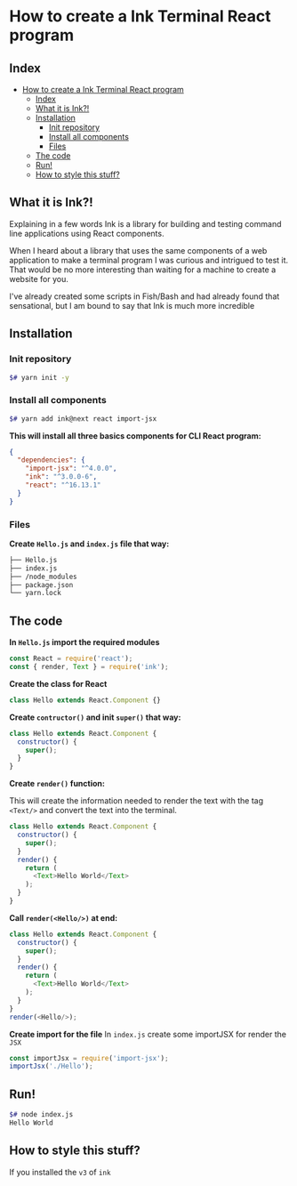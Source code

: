 # How to create a Ink Terminal React program

## Index
- [How to create a Ink Terminal React program](#how-to-create-a-ink-terminal-react-program)
  - [Index](#index)
  - [What it is Ink?!](#what-it-is-ink)
  - [Installation](#installation)
    - [Init repository](#init-repository)
    - [Install all components](#install-all-components)
    - [Files](#files)
  - [The code](#the-code)
  - [Run!](#run)
  - [How to style this stuff?](#how-to-style-this-stuff)

## What it is Ink?!

Explaining in a few words Ink is a library for building and testing command line applications using React components. <br>

When I heard about a library that uses the same components of a web application to make a terminal program I was curious and intrigued to test it.
That would be no more interesting than waiting for a machine to create a website for you. <br>

I've already created some scripts in Fish/Bash and had already found that sensational, but  I am bound to say that Ink is much more incredible

## Installation
### Init repository
```bash 
$# yarn init -y
```

### Install all components
```bash
$# yarn add ink@next react import-jsx
```

**This will install all three basics components for CLI React program:**
```json
{
  "dependencies": {
    "import-jsx": "^4.0.0",
    "ink": "^3.0.0-6",
    "react": "^16.13.1"
  }
}
```
### Files
**Create `Hello.js` and `index.js` file that way:**
```bash
├── Hello.js
├── index.js
├── /node_modules
├── package.json
└── yarn.lock
```

## The code
**In `Hello.js` import the required modules**
```js
const React = require('react');
const { render, Text } = require('ink');
```

**Create the class for React**
```js
class Hello extends React.Component {}
```

**Create `contructor()` and init `super()` that way:**
```js
class Hello extends React.Component {
  constructor() {
    super();
  }
}
```

**Create `render()` function:** <br>

This will create the information needed to render the text with the tag `<Text/>` and convert the text into the terminal.
```js
class Hello extends React.Component {
  constructor() {
    super();
  }
  render() {
    return (
      <Text>Hello World</Text>
    );
  }
}
```

**Call `render(<Hello/>)` at end:**
```js
class Hello extends React.Component {
  constructor() {
    super();
  }
  render() {
    return (
      <Text>Hello World</Text>
    );
  }
}
render(<Hello/>);
```


**Create import for the file**
In `index.js` create some importJSX for render the `JSX`
```js
const importJsx = require('import-jsx');
importJsx('./Hello');
```

## Run!
```bash
$# node index.js
Hello World
```

## How to style this stuff?

If you installed the `v3` of `ink`